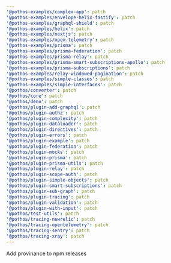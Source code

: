 ```yaml
---
'@pothos-examples/complex-app': patch
'@pothos-examples/envelope-helix-fastify': patch
'@pothos-examples/graphql-shield': patch
'@pothos-examples/helix': patch
'@pothos-examples/nextjs': patch
'@pothos-examples/open-telemetry': patch
'@pothos-examples/prisma': patch
'@pothos-examples/prisma-federation': patch
'@pothos-examples/prisma-relay': patch
'@pothos-examples/prisma-smart-subscriptions-apollo': patch
'@pothos-examples/prisma-subscriptions': patch
'@pothos-examples/relay-windowed-pagination': patch
'@pothos-examples/simple-classes': patch
'@pothos-examples/simple-interfaces': patch
'@pothos/converter': patch
'@pothos/core': patch
'@pothos/deno': patch
'@pothos/plugin-add-graphql': patch
'@pothos/plugin-authz': patch
'@pothos/plugin-complexity': patch
'@pothos/plugin-dataloader': patch
'@pothos/plugin-directives': patch
'@pothos/plugin-errors': patch
'@pothos/plugin-example': patch
'@pothos/plugin-federation': patch
'@pothos/plugin-mocks': patch
'@pothos/plugin-prisma': patch
'@pothos/plugin-prisma-utils': patch
'@pothos/plugin-relay': patch
'@pothos/plugin-scope-auth': patch
'@pothos/plugin-simple-objects': patch
'@pothos/plugin-smart-subscriptions': patch
'@pothos/plugin-sub-graph': patch
'@pothos/plugin-tracing': patch
'@pothos/plugin-validation': patch
'@pothos/plugin-with-input': patch
'@pothos/test-utils': patch
'@pothos/tracing-newrelic': patch
'@pothos/tracing-opentelemetry': patch
'@pothos/tracing-sentry': patch
'@pothos/tracing-xray': patch
---
```


Add provinance to npm releases
